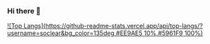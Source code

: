 ### Hi there 👋
[![Top Langs](https://github-readme-stats.vercel.app/api/top-langs/?username=soclear&bg_color=135deg,#EE9AE5  10%,#5961F9 100%)](https://github.com/anuraghazra/github-readme-stats)
<!--
**SoClear/SoClear** is a ✨ _special_ ✨ repository because its `README.md` (this file) appears on your GitHub profile.

Here are some ideas to get you started:

- 🔭 I’m currently working on ...
- 🌱 I’m currently learning ...
- 👯 I’m looking to collaborate on ...
- 🤔 I’m looking for help with ...
- 💬 Ask me about ...
- 📫 How to reach me: ...
- 😄 Pronouns: ...
- ⚡ Fun fact: ...
-->
